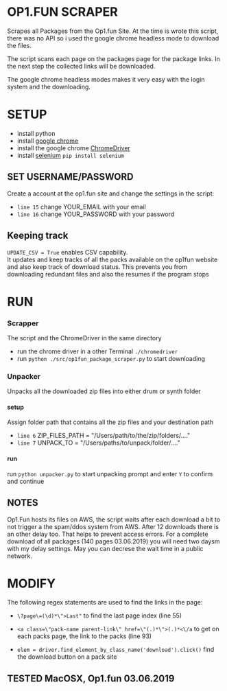 # OP1.FUN SCRAPER
Scrapes all Packages from the Op1.fun Site.
At the time is wrote this script, there was no API so i used the google chrome headless mode to download the files.

The script scans each page on the packages page for the package links.
In the next step the collected links will be downloaded.

The google chrome headless modes makes it very easy with the login system and the downloading.



# SETUP
* install python
* install [google chrome](https://www.chromium.org/getting-involved/download-chromium)
* install the google chrome [ChromeDriver](http://chromedriver.chromium.org/getting-started)
* install [selenium](https://github.com/SeleniumHQ/selenium) `pip install selenium`

## SET USERNAME/PASSWORD
Create a account at the op1.fun site and change the settings in the script:

* `line 15` change YOUR_EMAIL with your email
* `line 16` change YOUR_PASSWORD with your password

## Keeping track
`UPDATE_CSV = True` enables CSV capability.  
It updates and keep tracks of all the packs available on the op1fun website and also keep track of download status. This prevents you from downloading redundant files and also the resumes if the program stops  


# RUN
### Scrapper
The script and the ChromeDriver in the same directory
* run the chrome driver in a other Terminal `./chromedriver`
* run `python ./src/op1fun_package_scraper.py` to start downloading

### Unpacker
Unpacks all the downloaded zip files into either drum or synth folder
#### setup
Assign folder path that contains all the zip files and your destination path
* `line 6` ZIP_FILES_PATH = "/Users/path/to/the/zip/folders/...."        
* `line 7` UNPACK_TO = "/Users/paths/to/unpack/folder/...."  
#### run
run `python unpacker.py` to start unpacking
prompt and enter `Y` to confirm and continue  


## NOTES

Op1.Fun hosts its files on AWS, the script waits after each download a bit to not trigger a the spam/ddos system from AWS.
After 12 downloads there is an other delay too. That helps to prevent access errors.
For a complete download of all packages (140 pages 03.06.2019) you will need two daysm with my delay settings.
May you can decrese the wait time in a public network.


# MODIFY

The following regex statements are used to find the links in the page:

* `\?page\=(\d)*\">Last"` to find the last page index (line 55)
* `<a class=\"pack-name parent-link\" href=\"(.)*\">(.)*<\/a` to get on each packs page, the link to the packs (line 93)

* `elem = driver.find_element_by_class_name('download').click()` find the download button on a pack site
## TESTED MacOSX, Op1.fun 03.06.2019
